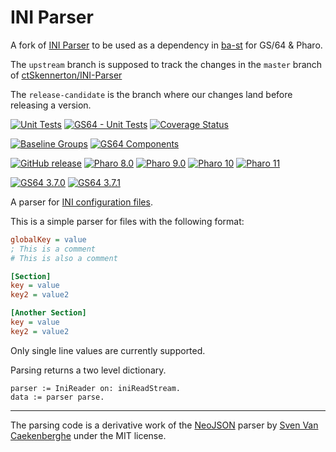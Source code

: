 # INI Parser

A fork of [INI Parser](https://github.com/ctSkennerton/INI-Parser) to be used as
a dependency in [ba-st](https://github.com/ba-st) for GS/64 & Pharo.

The `upstream` branch is supposed to track the changes in the `master` branch of [ctSkennerton/INI-Parser](https://github.com/ctSkennerton/INI-Parser)

The `release-candidate` is the branch where our changes land before releasing a version.

[![Unit Tests](https://github.com/ba-st-dependencies/INI-Parser/actions/workflows/unit-tests.yml/badge.svg)](https://github.com/ba-st-dependencies/INI-Parser/actions/workflows/unit-tests.yml/badge.svg)
[![GS64 - Unit Tests](https://github.com/ba-st-dependencies/INI-Parser/actions/workflows/unit-tests-gs64.yml/badge.svg)](https://github.com/ba-st-dependencies/INI-Parser/actions/workflows/unit-tests-gs64.yml)
[![Coverage Status](https://codecov.io/github/ba-st-dependencies/INI-Parser/coverage.svg?branch=release-candidate)](https://codecov.io/gh/ba-st-dependencies/INI-Parser/branch/release-candidate)

[![Baseline Groups](https://github.com/ba-st-dependencies/INI-Parser/actions/workflows/loading-groups.yml/badge.svg)](https://github.com/ba-st-dependencies/INI-Parser/actions/workflows/loading-groups.yml)
[![GS64 Components](https://github.com/ba-st-dependencies/INI-Parser/actions/workflows/loading-gs64-components.yml/badge.svg)](https://github.com/ba-st-dependencies/INI-Parser/actions/workflows/loading-gs64-components.yml)

[![GitHub release](https://img.shields.io/github/release/ba-st-dependencies/INI-Parser.svg)](https://github.com/ba-st-dependencies/INI-Parser/releases/latest)
[![Pharo 8.0](https://img.shields.io/badge/Pharo-8.0-informational)](https://pharo.org)
[![Pharo 9.0](https://img.shields.io/badge/Pharo-9.0-informational)](https://pharo.org)
[![Pharo 10](https://img.shields.io/badge/Pharo-10-informational)](https://pharo.org)
[![Pharo 11](https://img.shields.io/badge/Pharo-11-informational)](https://pharo.org)

[![GS64 3.7.0](https://img.shields.io/badge/GS64-3.7.0-informational)](https://gemtalksystems.com/products/gs64/)
[![GS64 3.7.1](https://img.shields.io/badge/GS64-3.7.1-informational)](https://gemtalksystems.com/products/gs64/)

A parser for [INI configuration files](https://en.wikipedia.org/wiki/INI_file).

This is a simple parser for files with the following format:

```ini
globalKey = value
; This is a comment
# This is also a comment

[Section]
key = value
key2 = value2

[Another Section]
key = value
key2 = value2
```

Only single line values are currently supported.

Parsing returns a two level dictionary.

```smalltalk
parser := IniReader on: iniReadStream.
data := parser parse.
```

---

The parsing code is a derivative work of the [NeoJSON](https://github.com/svenvc/NeoJSON)
parser by [Sven Van Caekenberghe](https://github.com/svenvc) under the MIT license.

